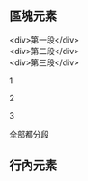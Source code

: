## 區塊元素
<div>&lt;div&gt;第一段&lt;/div&gt;</div>
<div>&lt;div&gt;第二段&lt;/div&gt;</div>
<div>&lt;div&gt;第三段&lt;/div&gt;</div>
<p>1</p>
<p>2</p>
<p>3</p>
全部都分段

## 行內元素

